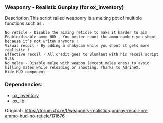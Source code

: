 ### Weaponry - Realistic Gunplay (for ox_inventory)

Description
This script called weaponry is a melting pot of multiple functions such as :

    No reticle - Disable the aiming reticle to make it harder to aim
    Enable/disable ammo HUD - You better count the ammo number you shoot because it’s not writen anymore !
    Visual recoil - By adding a shakycam while you shoot it gets more realistic !
    Effective recoil - All credit goes to Blumlaut with his recoil script 5.3k
    No melee - Disable melee with weapon (except melee ones) to avoid killing mates while reloading or shooting. Thanks to AdrineX.
    Hide HUD component

### Dependencies:
* [ox_inventory](https://github.com/overextended/ox_inventory)
* [ox_lib](https://github.com/overextended/ox_lib)

Original : https://forum.cfx.re/t/weaponry-realistic-gunplay-recoil-no-ammo-hud-no-reticle/131676
